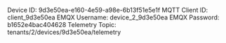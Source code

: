 Device ID: 9d3e50ea-e160-4e59-a98e-6b13f51e5e1f
MQTT Client ID: client_9d3e50ea
EMQX Username: device_2_9d3e50ea
EMQX Password: b1652e4bac404628
Telemetry Topic: tenants/2/devices/9d3e50ea/telemetry